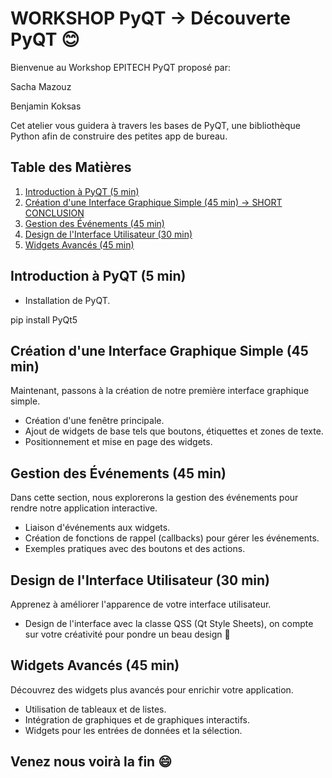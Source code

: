 # WORKSHOP PyQT -> Découverte PyQT 😊

Bienvenue au Workshop EPITECH PyQT proposé par:

Sacha Mazouz

Benjamin Koksas


Cet atelier vous guidera à travers les bases de PyQT, une bibliothèque Python afin de construire des petites app de bureau.

## Table des Matières
1. [Introduction à PyQT (5 min)](#introduction-à-pyqt)
2. [Création d'une Interface Graphique Simple (45 min) -> SHORT CONCLUSION](#création-dune-interface-graphique-simple)
3. [Gestion des Événements (45 min)](#gestion-des-événements)
4. [Design de l'Interface Utilisateur (30 min)](#design-de-linterface-utilisateur)
5. [Widgets Avancés (45 min)](#widgets-avancés)


## Introduction à PyQT (5 min)
- Installation de PyQT.

pip install PyQt5


## Création d'une Interface Graphique Simple (45 min)
Maintenant, passons à la création de notre première interface graphique simple.

- Création d'une fenêtre principale.
- Ajout de widgets de base tels que boutons, étiquettes et zones de texte.
- Positionnement et mise en page des widgets.

## Gestion des Événements (45 min)
Dans cette section, nous explorerons la gestion des événements pour rendre notre application interactive.

- Liaison d'événements aux widgets.
- Création de fonctions de rappel (callbacks) pour gérer les événements.
- Exemples pratiques avec des boutons et des actions.

## Design de l'Interface Utilisateur (30 min)
Apprenez à améliorer l'apparence de votre interface utilisateur.

- Design de l'interface avec la classe QSS (Qt Style Sheets), on compte sur votre créativité pour pondre un beau design 🙂

## Widgets Avancés (45 min)
Découvrez des widgets plus avancés pour enrichir votre application.

- Utilisation de tableaux et de listes.
- Intégration de graphiques et de graphiques interactifs.
- Widgets pour les entrées de données et la sélection.

## Venez nous voirà la fin 😄


